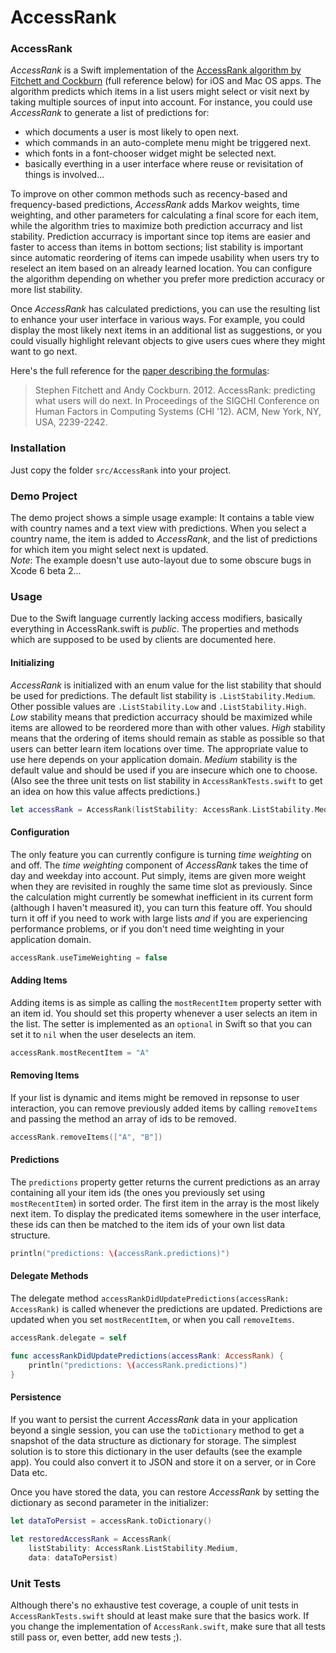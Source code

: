 AccessRank
==========

### AccessRank

*AccessRank* is a Swift implementation of the [AccessRank algorithm by Fitchett and Cockburn](http://www.cosc.canterbury.ac.nz/andrew.cockburn/papers/AccessRank-camera.pdf) (full reference below) for iOS and Mac OS apps. The algorithm predicts which items in a list users might select or visit next by taking multiple sources of input into account. For instance, you could use *AccessRank* to generate a list of predictions for:
- which documents a user is most likely to open next.
- which commands in an auto-complete menu might be triggered next.
- which fonts in a font-chooser widget might be selected next.
- basically everthing in a user interface where reuse or revisitation of things is involved...

To improve on other common methods such as recency-based and frequency-based predictions, *AccessRank* adds Markov weights, time weighting, and other parameters for calculating a final score for each item, while the algorithm tries to maximize both prediction accurracy and list stability. Prediction accurracy is important since top items are easier and faster to access than items in bottom sections; list stability is important since automatic reordering of items can impede usability when users try to reselect an item based on an already learned location. You can configure the algorithm depending on whether you prefer more prediction accuracy or more list stability.

Once *AccessRank* has calculated predictions, you can use the resulting list to enhance your user interface in various ways. For example, you could display the most likely next items in an additional list as suggestions, or you could visually highlight relevant objects to give users cues where they might want to go next.

Here's the full reference for the [paper describing the formulas](http://www.cosc.canterbury.ac.nz/andrew.cockburn/papers/AccessRank-camera.pdf):

> Stephen Fitchett and Andy Cockburn. 2012. AccessRank: predicting what users will do next. In Proceedings of the SIGCHI Conference on Human Factors in Computing Systems (CHI '12). ACM, New York, NY, USA, 2239-2242.

### Installation

Just copy the folder `src/AccessRank` into your project. 

### Demo Project

The demo project shows a simple usage example: It contains a table view with country names and a text view with predictions. When you select a country name, the item is added to *AccessRank*, and the list of predictions for which item you might select next is updated.  
*Note*: The example doesn't use auto-layout due to some obscure bugs in Xcode 6 beta 2...

### Usage

Due to the Swift language currently lacking access modifiers, basically everything in AccessRank.swift is *public*. The properties and methods which are supposed to be used by clients are documented here.

#### Initializing

*AccessRank* is initialized with an enum value for the list stability that should be used for predictions. The default list stability is `.ListStability.Medium`. Other possible values are `.ListStability.Low` and `.ListStability.High`. *Low* stability means that prediction accurracy should be maximized while items are allowed to be reordered more than with other values. *High* stability means that the ordering of items should remain as stable as possible so that users can better learn item locations over time. The appropriate value to use here depends on your application domain. *Medium* stability is the default value and should be used if you are insecure which one to choose.  
(Also see the three unit tests on list stability in `AccessRankTests.swift` to get an idea on how this value affects predictions.)

```swift
let accessRank = AccessRank(listStability: AccessRank.ListStability.Medium)
```

#### Configuration

The only feature you can currently configure is turning *time weighting* on and off. The *time weighting* component of *AccessRank* takes the time of day and weekday into account. Put simply, items are given more weight when they are revisited in roughly the same time slot as previously. Since the calculation might currently be somewhat inefficient in its current form (although I haven't measured it), you can turn this feature off. You should turn it off if you need to work with large lists *and* if you are experiencing performance problems, or if you don't need time weighting in your application domain.

```swift
accessRank.useTimeWeighting = false
```

#### Adding Items

Adding items is as simple as calling the `mostRecentItem` property setter with an item id. You should set this property whenever a user selects an item in the list. The setter is implemented as an `optional` in Swift so that you can set it to `nil` when the user deselects an item.

```swift
accessRank.mostRecentItem = "A"
```

#### Removing Items

If your list is dynamic and items might be removed in repsonse to user interaction, you can remove previously added items by calling `removeItems` and passing the method an array of ids to be removed.

```swift
accessRank.removeItems(["A", "B"])
```

#### Predictions

The `predictions` property getter returns the current predictions as an array containing all your item ids (the ones you previously set using `mostRecentItem`) in sorted order. The first item in the array is the most likely next item. To display the predicated items somewhere in the user interface, these ids can then be matched to the item ids of your own list data structure. 

```swift
println("predictions: \(accessRank.predictions)")
```

#### Delegate Methods

The delegate method `accessRankDidUpdatePredictions(accessRank: AccessRank)` is called whenever the predictions are updated. Predictions are updated when you set `mostRecentItem`, or when you call `removeItems`.

```swift
accessRank.delegate = self

func accessRankDidUpdatePredictions(accessRank: AccessRank) {
    println("predictions: \(accessRank.predictions)")
}
```

#### Persistence

If you want to persist the current *AccessRank* data in your application beyond a single session, you can use the `toDictionary` method to get a snapshot of the data structure as dictionary for storage. The simplest solution is to store this dictionary in the user defaults (see the example app). You could also convert it to JSON and store it on a server, or in Core Data etc. 

Once you have stored the data, you can restore *AccessRank* by setting the dictionary as second parameter in the initializer:

```swift
let dataToPersist = accessRank.toDictionary()
        
let restoredAccessRank = AccessRank(
    listStability: AccessRank.ListStability.Medium,
    data: dataToPersist)
```

### Unit Tests

Although there's no exhaustive test coverage, a couple of unit tests in `AccessRankTests.swift` should at least make sure that the basics work. If you change the implementation of `AccessRank.swift`, make sure that all tests still pass or, even better, add new tests ;).
